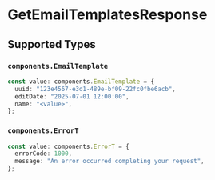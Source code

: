 # GetEmailTemplatesResponse


## Supported Types

### `components.EmailTemplate`

```typescript
const value: components.EmailTemplate = {
  uuid: "123e4567-e3d1-489e-bf09-22fc0fbe6acb",
  editDate: "2025-07-01 12:00:00",
  name: "<value>",
};
```

### `components.ErrorT`

```typescript
const value: components.ErrorT = {
  errorCode: 1000,
  message: "An error occurred completing your request",
};
```

